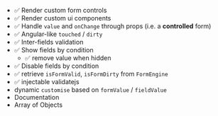 - :white_check_mark: Render custom form controls
- :white_check_mark: Render custom ui components
- :white_check_mark: Handle `value` and `onChange` through props (i.e. a **controlled** form)
- :white_check_mark: Angular-like `touched` / `dirty`
- :white_check_mark: Inter-fields validation
- :white_check_mark: Show fields by condition
  - :white_check_mark: remove value when hidden
- :white_check_mark: Disable fields by condition
- :white_check_mark: retrieve `isFormValid`, `isFormDirty` from `FormEngine`
- :white_check_mark: injectable validatejs
- dynamic `customise` based on `formValue` / `fieldValue`
- Documentation
- Array of Objects
